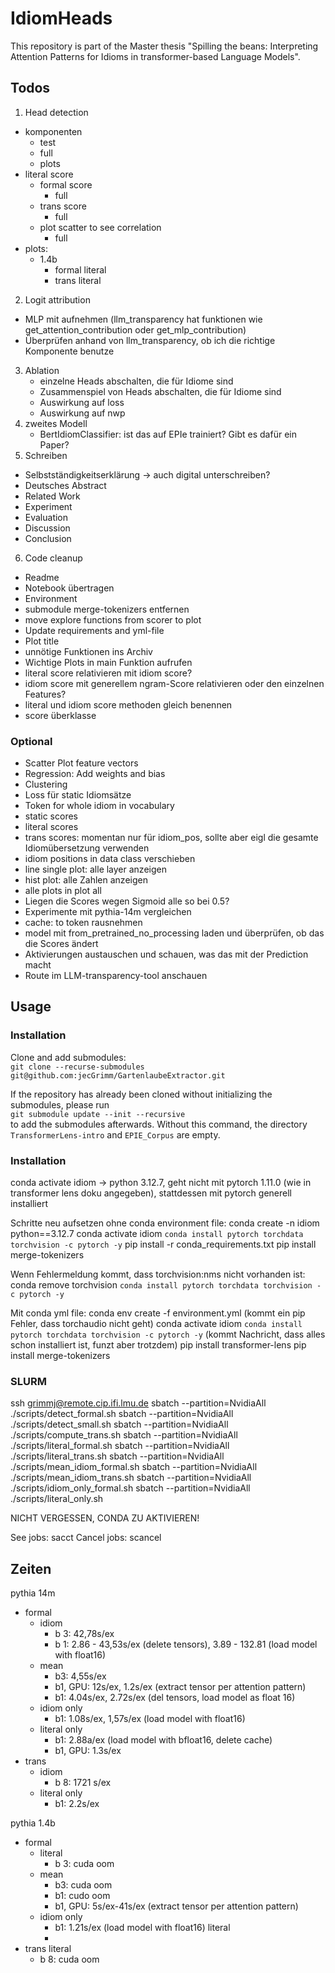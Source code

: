 # IdiomHeads
This repository is part of the Master thesis "Spilling the beans: Interpreting Attention Patterns for Idioms in transformer-based Language Models".

## Todos
1. Head detection
- komponenten
    - test
    - full
    - plots
- literal score
    - formal score
        - full
    - trans score
        - full
    - plot scatter to see correlation
        - full
- plots: 
    - 1.4b
        - formal literal
        - trans literal
2. Logit attribution
- MLP mit aufnehmen (llm_transparency hat funktionen wie get_attention_contribution oder get_mlp_contribution)
- Überprüfen anhand von llm_transparency, ob ich die richtige Komponente benutze
3. Ablation
    - einzelne Heads abschalten, die für Idiome sind
    - Zusammenspiel von Heads abschalten, die für Idiome sind
    - Auswirkung auf loss
    - Auswirkung auf nwp
4. zweites Modell
    - BertIdiomClassifier: ist das auf EPIe trainiert? Gibt es dafür ein Paper?
5. Schreiben
- Selbstständigkeitserklärung -> auch digital unterschreiben?
- Deutsches Abstract
- Related Work
- Experiment
- Evaluation
- Discussion
- Conclusion
6. Code cleanup
- Readme
- Notebook übertragen
- Environment
- submodule merge-tokenizers entfernen
- move explore functions from scorer to plot 
- Update requirements and yml-file
- Plot title
- unnötige Funktionen ins Archiv
- Wichtige Plots in main Funktion aufrufen
- literal score relativieren mit idiom score?
- idiom score mit generellem ngram-Score relativieren oder den einzelnen Features?
- literal und idiom score methoden gleich benennen
- score überklasse

### Optional
- Scatter Plot feature vectors
- Regression: Add weights and bias
- Clustering
- Loss für static Idiomsätze
- Token for whole idiom in vocabulary
- static scores
- literal scores
- trans scores: momentan nur für idiom_pos, sollte aber eigl die gesamte Idiomübersetzung verwenden
- idiom positions in data class verschieben
- line single plot: alle layer anzeigen
- hist plot: alle Zahlen anzeigen
- alle plots in plot all
- Liegen die Scores wegen Sigmoid alle so bei 0.5?
- Experimente mit pythia-14m vergleichen
- cache: to token rausnehmen
- model mit from_pretrained_no_processing laden und überprüfen, ob das die Scores ändert
- Aktivierungen austauschen und schauen, was das mit der Prediction macht
- Route im LLM-transparency-tool anschauen

## Usage
### Installation
Clone and add submodules:<br> 
`git clone --recurse-submodules git@github.com:jecGrimm/GartenlaubeExtractor.git`

If the repository has already been cloned without initializing the submodules, please run <br>
`git submodule update --init --recursive` <br>
to add the submodules afterwards. Without this command, the directory `TransformerLens-intro` and `EPIE_Corpus` are empty.

### Installation
conda activate idiom -> python 3.12.7, geht nicht mit pytorch 1.11.0 (wie in transformer lens doku angegeben), stattdessen mit pytorch generell installiert

Schritte neu aufsetzen ohne conda environment file:
conda create -n idiom python==3.12.7
conda activate idiom
`conda install pytorch torchdata torchvision -c pytorch -y`
pip install -r conda_requirements.txt
pip install merge-tokenizers

Wenn Fehlermeldung kommt, dass torchvision:nms nicht vorhanden ist: 
conda remove torchvision
`conda install pytorch torchdata torchvision -c pytorch -y`

Mit conda yml file: 
conda env create -f environment.yml (kommt ein pip Fehler, dass torchaudio nicht geht)
conda activate idiom
`conda install pytorch torchdata torchvision -c pytorch -y` (kommt Nachricht, dass alles schon installiert ist, funzt aber trotzdem)
pip install transformer-lens
pip install merge-tokenizers

### SLURM
ssh grimmj@remote.cip.ifi.lmu.de
sbatch --partition=NvidiaAll ./scripts/detect_formal.sh
sbatch --partition=NvidiaAll ./scripts/detect_small.sh
sbatch --partition=NvidiaAll ./scripts/compute_trans.sh
sbatch --partition=NvidiaAll ./scripts/literal_formal.sh
sbatch --partition=NvidiaAll ./scripts/literal_trans.sh
sbatch --partition=NvidiaAll ./scripts/mean_idiom_formal.sh
sbatch --partition=NvidiaAll ./scripts/mean_idiom_trans.sh
sbatch --partition=NvidiaAll ./scripts/idiom_only_formal.sh
sbatch --partition=NvidiaAll ./scripts/literal_only.sh

NICHT VERGESSEN, CONDA ZU AKTIVIEREN!

See jobs: sacct
Cancel jobs: scancel <jobnumber>

## Zeiten
pythia 14m 
- formal 
    - idiom 
        - b 3: 42,78s/ex
        - b 1: 2.86 - 43,53s/ex (delete tensors), 3.89 - 132.81 (load model with float16)
    - mean
        - b3: 4,55s/ex
        - b1, GPU: 12s/ex, 1.2s/ex (extract tensor per attention pattern)
        - b1: 4.04s/ex, 2.72s/ex (del tensors, load model as float 16)
    - idiom only
        - b1: 1.08s/ex, 1,57s/ex (load model with float16)
    - literal only
        - b1: 2.88a/ex (load model with bfloat16, delete cache)
        - b1, GPU: 1.3s/ex
- trans 
    - idiom
        - b 8: 1721 s/ex
    - literal only
        - b1: 2.2s/ex

pythia 1.4b
- formal 
    - literal
        - b 3: cuda oom 
    - mean
        - b3: cuda oom
        - b1: cudo oom
        - b1, GPU: 5s/ex-41s/ex (extract tensor per attention pattern)
    - idiom only
        - b1: 1.21s/ex (load model with float16)
    literal 
        - 
- trans literal
    - b 8: cuda oom

